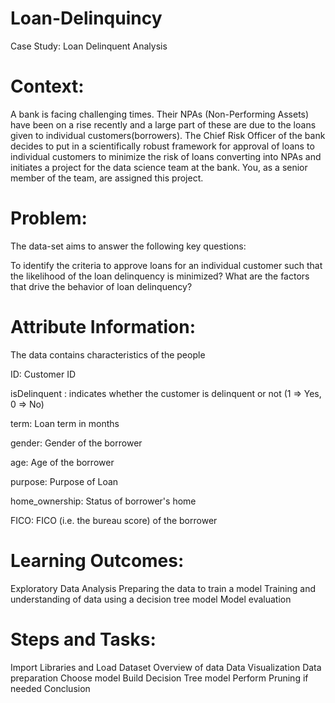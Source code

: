 # Loan-Delinquincy
Case Study: Loan Delinquent Analysis

# Context: 
A bank is facing challenging times. Their NPAs (Non-Performing Assets) have been on a rise recently and a large part of these are due to the loans given to individual customers(borrowers). The Chief Risk Officer of the bank decides to put in a scientifically robust framework for approval of loans to individual customers to minimize the risk of loans converting into NPAs and initiates a project for the data science team at the bank. You, as a senior member of the team, are assigned this project.
 

# Problem:
The data-set aims to answer the following key questions:

To identify the criteria to approve loans for an individual customer such that the likelihood of the loan delinquency is minimized?
What are the factors that drive the behavior of loan delinquency?

# Attribute Information:
The data contains characteristics of the people

ID: Customer ID

isDelinquent : indicates whether the customer is delinquent or not (1 => Yes, 0 => No)

term: Loan term in months

gender: Gender of the borrower

age: Age of the borrower

purpose: Purpose of Loan

home_ownership: Status of borrower's home

FICO: FICO (i.e. the bureau score) of the borrower


# Learning Outcomes:
Exploratory Data Analysis
Preparing the data to train a model
Training and understanding of data using a decision tree model
Model evaluation
 
# Steps and Tasks:
Import Libraries and Load Dataset
Overview of data
Data Visualization
Data preparation
Choose model
Build Decision Tree model
Perform Pruning if needed
Conclusion
